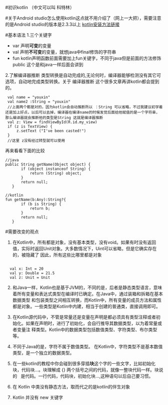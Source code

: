#初识kotlin
（中文可以叫 科特林）

#关于Android studio怎么使用kotlin这点就不用介绍了（网上一大把），需要注意的是Android studio的版本是2.3.3以上
 [kotlin安装方法链接](http://www.cnblogs.com/duduhuo/p/6839990.html)

#基本语法
1.三个关键字
  - var 声明**可变**的变量
- val 声明**不可变**的变量，就想java中final修饰的字符串
 - fun kotlin声明函数前面需要加上fun关键字，不同于java但是前面的方法修饰public 这个是和java一样后面会讲到 

2.了解编译器推断
  类型转换是自动完成的,无论何时，编译器能够检测没有其它可选项，自动地完成类型转换。关于 编译器推断 这个很多文章再讲kotlin都会提到的。
```
 val name = "youxin"
 val name2 :String = "youxin"
 //上面两个都是对的，因为kotlin会自动推断所以 ：String 可以省略，不过我建议初学着还是加上好点，以后可以去掉，编译器在编译name的时候发觉后面给他赋值的是一个字符串，那么编译器就会推断他的类型是String 这就是编译器推断
 val z: View = findViewById(R.id.my_view) 
 if (z is TextView) {
     z.setText ("I've been casted!")
 }
 //这里 z没有经过转型就可以使用
```
 再来看看下面的比较
 ```
 //java
 public String getName(Object object) {
        if (object instanceof String) {
            return (String) object;
        }
        return null;
    }
 
 //kotlin
 fun getName(b:Any):String?{
        if (b is String) {
            return b;
        }
        return null;
    }
 ```
 
#需要改变的观点

1. 在Kotlin中，所有都是对象，没有基本类型，没有void。如果有时没有返回值，实际时返回Unit对象。大多数情况下，Uint可以省略，但是它确实存在的，被隐藏了
  因此，所有这些比哪里都是对象
  
```

  val x: Int = 20
  val y: Double = 21.5
  val z: Unit = Unit
```


2. 和Java一样，Kotlin也是基于JVM的，不同的是，后者是静态类型语言，意味着所有变量和表达式类型在编译时已确定。在Java中，通过装箱和拆箱在基本数据类型    和包装类型之间相互转换，而Kotlin中，所有变量的成员方法和属性都是对象。一些类型是Kotlin中内建，相当于创建的普通类，直接调用即可。
3. 在Kotlin源代码中，不管是常量还是变量在声明是都必须具有类型注释或者初始化。如果在声明时，进行了初始化，会自行推导其数据类型，以为着常量或者变量注    释类型。Kotlin中的数据类型包括数值类型、字符类型、布尔类型等。 
4. 不同于Java的是，字符不属于数值类型。 在Kotlin中，字符类型不是基本数值类型，是一个独立的数据类型。 

5. 在一些kotlin的教程中你会碰到很多穿插**块**这个字的一些文字，比如初始化块，代码块...。块理解成 {} 两个括号之间的代码，就像一整块代码一样。块说的    是代码。一行代码，代码块，初始化块...,这种语句以后自己要习惯。
6. 在 Kotlin 中类没有静态方法，取而代之的是kotlin的伴生对象
7. Kotlin 并没有 new 关键字
